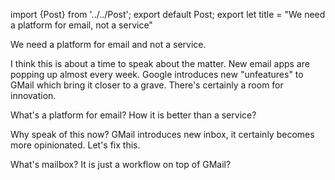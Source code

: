 import {Post} from '../../Post';
export default Post;
export let title = "We need a platform for email, not a service"

We need a platform for email and not a service.

I think this is about a time to speak about the matter. New email apps are
popping up almost every week. Google introduces new "unfeatures" to GMail which
bring it closer to a grave. There's certainly a room for innovation.

What's a platform for email? How it is better than a service?

Why speak of this now? GMail introduces new inbox, it certainly becomes more
opinionated. Let's fix this.

What's mailbox? It is just a workflow on top of GMail?
